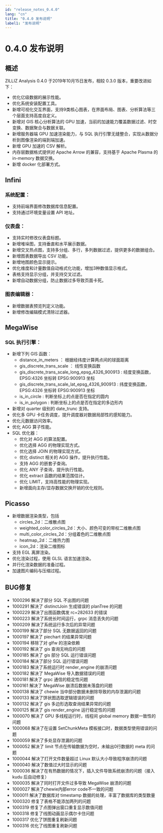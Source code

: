 ```yaml
---
id: "release_notes_0.4.0"
lang: "cn"
title: "0.4.0 发布说明"
label1: "发布说明"
---
```

# 0.4.0 发布说明
## 概述
ZILLIZ Analysis 0.4.0 于2019年10月15日发布，相较 0.3.0 版本，重要改进如下：
- 优化亿级数据的展示性能。
- 优化系统安装配置工具。
- 新增可视化交互界面，支持9类核心图表，在界面布局、图表、分析算法等三个层面支持高度自定义。
- 新增对 GIS 核心分析算法的 GPU 加速，当前的加速能力覆盖数据过滤、时空变换、数据聚合与数据关联。
- 新增服务器端 GPU 加速渲染能力，与 SQL 执行引擎无缝整合，实现从数据分析到图像渲染的端到端加速。
- 新增 GPU 加速的 CSV 解析。
- 内存层数据格式提供对 Apache Arrow 的兼容，支持基于 Apache Plasma 的 in-memory 数据交换。
- 新增 docker 化部署方式。

## Infini
### 系统配置：

- 支持前端界面修改数据库信息配置。
- 支持通过环境变量设置 API 地址。
### 仪表盘：

- 支持实时修改仪表盘标题。
- 新增堆垛图，支持垂直和水平展示数据。
- 新增交叉热点图，支持多分组、多行，多列数据过滤，提供更多的数据组合。
- 新增图表数据导出 CSV 功能。
- 新增地图颜色显示提示。
- 优化维度和计量数值自动格式化功能，增加3种数值显示格式。
- 表格支持显示分组，并支持交叉过滤。
- 新增自动数据分组，防止数据过多导致页面卡死。
### 图表编辑器：

- 新增数据表预览列定义功能。
- 新增修改编辑模式清除过滤器。


## MegaWise
### SQL 执行引擎：
- 新增下列 GIS 函数：
  - distance_in_meters ： 根据经纬度计算两点间的球面距离
  - gis_discrete_trans_scale ： 线性变换函数
  - gis_discrete_trans_scale_long_epsg_4326_900913 : 经度变换函数，EPSG:4326 坐标转 EPSG:900913 坐标
  - gis_discrete_trans_scale_lat_epsg_4326_900913 : 纬度变换函数，EPSG:4326 坐标转 EPSG:900913 坐标
  - is_in_circle : 判断坐标上的点是否在指定的圆内
  - is_in_polygon : 判断坐标上的点是否在指定的多边形内
- 新增对 quarter 级别的 date_trunc 支持。
- 优化多 GPU 卡任务调度，提升调度器对数据局部性的感知能力。
- 优化元数据访问效率。
- 优化 AGG 算子性能。
- SQL 优化器：
  - 优化对 AGG 的算法配置。
  - 优化选择 AGG 的物理实现方式。
  - 优化选择 JOIN 的物理实现方式。
  - 优化 distinct 相关的 AGG 操作，提升执行性能。
  - 支持 AGG 的嵌套子查询。
  - 优化 ANY 子查询，提升执行性能。
  - 优化 extract 函数的结果范围估计。
  - 优化 LIMIT，支持高性能的物理实现。
  - 新增面向主存/显存数据交换开销的优化规则。

## Picasso
- 新增数据渲染类型，包括
  - circles_2d：二维散点图
  - weighted_color_circles_2d：大小、颜色可变的带权二维散点图
  - multi_color_circles_2d：分组着色的二维散点图
  - heatmap_2d：二维热力图
  - icon_2d：渲染二维图标
- 支持 EGL 离屏渲染。
- 优化渲染过程，使用 GLSL 语言加速渲染。
- 并行化渲染数据的准备过程。
- 加速图片编码与压缩过程。

## BUG修复

- 1000296            解决了部分 SQL 不出图的问题
- 1000291            解决了 distinctJoin 生成错误的 planTree 的问题
- 1000229            解决了出图函数偶发 rc=282633 的错误 
- 1000223            解决了系统长时间运行，grpc 消息丢失的问题
- 1000209            解决了系统运行多次后的异常问题
- 1000199            解决了部分 SQL 无数据返回的问题
- 1000197            解决了 piechart 的结果异常问题
- 1000194            移除了对 glfw 的渲染依赖
- 1000192            解决了 gis 查询无响应的问题
- 1000185            解决了 gis 部分 SQL 运行错误问题
- 1000184            解决了部分 SQL 运行错误问题
- 1000183            解决了系统运行时 render_engine 的崩溃问题
- 1000182            解决了 MegaWise 导入数据错误的问题
- 1000181            解决了 grpc 通信的稳定性问题
- 1000161            解决了 MegaWise 崩溃后数据未落盘的问题
- 1000138            解决了 chewie 当中部分数据未删除导致的内存泄漏的问题
- 1000133            解决了饼状图选取逻辑错误的问题
- 1000132            解决了 gis 多边形选取查询结果异常的问题
- 1000125            解决了 gis render_engine 运行稳定性的问题
- 1000070            解决了 GPU 多线程运行时，线程间 global memory 数据一致性的问题
- 1000068            解决了在设置 SetChunkMeta 模板接口时，数据类型使用错误的问题
- 1000059            解决了多处显存泄漏的问题
- 1000052            解决了 limit 节点在传输数据为空时，未输出0行数据的 meta 的问题
- 1000044            解决了打开文件数量超过 Linux 默认大小导致程序崩溃的问题
- 1000040            解决了数值过大时显示的问题
- 1000036            解决了在有热数据的情况下，插入文件导致系统崩溃的问题（接入 kudu 后自动修复）
- 1000035            解决了同时打开文件过多导致 MegaWise 崩溃的问题
- 1000027            解决了chewie内部error code不一致的问题
- 1000011            解决了数据库对 timestamp 数据的处理，丰富了数据库的类型数量
- 1000320            修复了表格不能添加两列的问题
- 1000319            修复了点图弹出窗口重复显示数值问题
- 1000318            修复了线图动画显示偶尔卡住问题
- 1000317            优化了饼图重复刷新问题
- 1000316            优化了线图重复刷新问题
